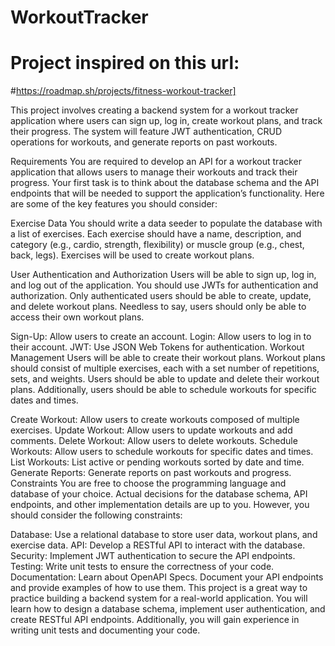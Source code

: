# WorkoutTracker
# Project inspired on this url:
#https://roadmap.sh/projects/fitness-workout-tracker]

This project involves creating a backend system for a workout tracker application where users can sign up, log in, create workout plans, and track their progress. The system will feature JWT authentication, CRUD operations for workouts, and generate reports on past workouts.

Requirements
You are required to develop an API for a workout tracker application that allows users to manage their workouts and track their progress. Your first task is to think about the database schema and the API endpoints that will be needed to support the application’s functionality. Here are some of the key features you should consider:

Exercise Data
You should write a data seeder to populate the database with a list of exercises. Each exercise should have a name, description, and category (e.g., cardio, strength, flexibility) or muscle group (e.g., chest, back, legs). Exercises will be used to create workout plans.

User Authentication and Authorization
Users will be able to sign up, log in, and log out of the application. You should use JWTs for authentication and authorization. Only authenticated users should be able to create, update, and delete workout plans. Needless to say, users should only be able to access their own workout plans.

Sign-Up: Allow users to create an account.
Login: Allow users to log in to their account.
JWT: Use JSON Web Tokens for authentication.
Workout Management
Users will be able to create their workout plans. Workout plans should consist of multiple exercises, each with a set number of repetitions, sets, and weights. Users should be able to update and delete their workout plans. Additionally, users should be able to schedule workouts for specific dates and times.

Create Workout: Allow users to create workouts composed of multiple exercises.
Update Workout: Allow users to update workouts and add comments.
Delete Workout: Allow users to delete workouts.
Schedule Workouts: Allow users to schedule workouts for specific dates and times.
List Workouts: List active or pending workouts sorted by date and time.
Generate Reports: Generate reports on past workouts and progress.
Constraints
You are free to choose the programming language and database of your choice. Actual decisions for the database schema, API endpoints, and other implementation details are up to you. However, you should consider the following constraints:

Database: Use a relational database to store user data, workout plans, and exercise data.
API: Develop a RESTful API to interact with the database.
Security: Implement JWT authentication to secure the API endpoints.
Testing: Write unit tests to ensure the correctness of your code.
Documentation: Learn about OpenAPI Specs. Document your API endpoints and provide examples of how to use them.
This project is a great way to practice building a backend system for a real-world application. You will learn how to design a database schema, implement user authentication, and create RESTful API endpoints. Additionally, you will gain experience in writing unit tests and documenting your code.
